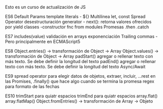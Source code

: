 Esto es un curso de actualización de JS

ES6
Default Params
template literals - ${}
Multilinea
let, const
Spread Operator
desestructuración
generator - next(): retorna valores ofrecidos por yield
classes -constructor
fnc from modules
Promesas  .then  .catch

ES7
includes(value) validación en arrays
exponenciación
Trailing commas - Pero principalmente en ECMAScript5

ES8
Object.entries() -> transformación de Object -> Array
Object.values() -> transformación de Object -> Array
padStart() agregar o rellenar texto con más texto. Se debe definir la longitud del texto
padEnd() agregar o rellenar texto con más texto. Se debe definir la longitud del texto
Async/Await

ES9
spread operator para elegir datos de objetos, extraer, incluir, ...rest
en las Promises, .finally() que hace algo cuando se termina la promesa
regex para formato de las fechas

ES10
trimStart  para quiatr espacios
trimEnd   para quiatr espacios
array.flat()
array.flatMap()
Object.fromEntries()  ->  transformación de Array -> Objeto